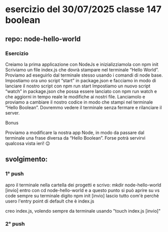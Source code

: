 # esercizio del 30/07/2025 classe 147 boolean

## repo: node-hello-world

### Esercizio

Creiamo la prima applicazione con NodeJs e inizializziamola con npm init
Scriviamo un file index.js che dovrà stampare nel terminale “Hello World”. Proviamo ad eseguirlo dal terminale stesso usando i comandi di node base.
Impostiamo ora uno script “start” in package.json e facciamo in modo di lanciare il nostro script con npm run start
Impostiamo un nuovo script “watch” in package.json che possa essere lanciato con npm run watch e che aggiorni in tempo reale le modifiche ai nostri file. Lanciamolo e proviamo a cambiare il nostro codice in modo che stampi nel terminale “Hello Boolean”. Dovremmo vedere il terminale senza fermare e rilanciare il server.

Bonus

Proviamo a modificare la nostra app Node, in modo da passare dal terminale una frase diversa da “Hello Boolean”. Forse potrà servirvi qualcosa vista ieri! 😉

## svolgimento:

### 1° push

apro il terminale nella cartella dei progetti e scrivo:
mkdir node-hello-world [invio]
entro con cd node-hello-world e a questo punto si può aprire su vs code
sempre su terminale digito npm init [invio]
lascio tutto com'è perchè usero l'entry point di default che è index.js

creo index.js, volendo sempre da terminale usando "touch index.js [invio]"

### 2° push
